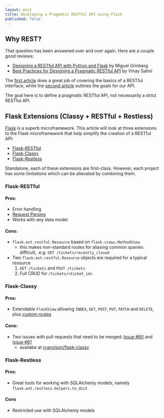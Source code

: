 ```yaml
---
layout: post
title: Developing a Pragmatic RESTful API using Flask
published: false
---
```


## Why REST?

That question has been answered over and over again. Here are a couple good reviews:

- [Designing a RESTful API with Python and Flask](http://blog.miguelgrinberg.com/post/designing-a-restful-api-with-python-and-flask) by Miguel Grinberg
- [Best Practices for Designing a Pragmatic RESTful API](http://www.vinaysahni.com/best-practices-for-a-pragmatic-restful-api) by Vinay Sahni

The [first article](http://blog.miguelgrinberg.com/post/designing-a-restful-api-with-python-and-flask)
does a great job of covering the basics of a RESTful interface, while the
[second article](http://www.vinaysahni.com/best-practices-for-a-pragmatic-restful-api)
outlines the goals for our API.

The goal here is to define a pragmatic RESTful API, not necessarily a strict RESTful API.


## Flask Extensions (Classy +  RESTful + Restless)

[Flask](http://flask.pocoo.org/) is a superb microframework.  This article will look at three
extensions to the Flask microframework that help simplify the creation of a RESTful API:

- [Flask-RESTful](https://github.com/twilio/flask-restful)
- [Flask-Classy](https://github.com/apiguy/flask-classy)
- [Flask-Restless](https://github.com/jfinkels/flask-restless)

Standalone, each of these extensions are first-class.  However, each project has some limitations
which can be alievated by combining them.

### Flask-RESTful

#### Pros:
- Error handling
- [Request Parsing](http://flask-restful.readthedocs.org/en/latest/reqparse.html)
- Works with any data model

#### Cons:
- `flask.ext.restful.Resource` based on `flask.views.MethodView`. 
    * this makes non-standard routes for aliasing common queries difficult,
    .e.g. `GET /tickets/recently_closed`
- Two `flask.ext.restful.Resource` objects are required for a typical resource
    1. `GET /tickets` and `POST /tickets`
    2. Full CRUD for `/tickets/<ticket_id>`

### Flask-Classy

#### Pros:
- Extendable `FlaskView` allowing `INDEX`, `GET`, `POST`, `PUT`, `PATCH` and `DELETE`, plus
  [custom routes](https://pythonhosted.org/Flask-Classy/#using-custom-routes)

#### Cons:
- Two issues with pull requests that need to be merged: 
  [Issue #60](https://github.com/apiguy/flask-classy/pull/60) and
  [Issue #61](https://github.com/apiguy/flask-classy/pull/61)
    * availabe at [ryanolson/flask-classy](https://github.com/ryanolson/flask-classy)
    
### Flask-Restless

#### Pros:
- Great tools for working with SQLAlchemy models, namely `flask.ext.restless.helpers.to_dict`

#### Cons
- Restricted use with SQLAlchemy models



